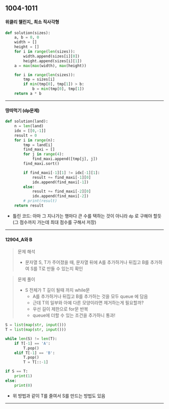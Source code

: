 ## 1004-1011

#### 위클리 챌린지_ 최소 직사각형

```python
def solution(sizes):
    a, b = 0, 0
    width = []
    height = []
    for i in range(len(sizes)):
        width.append(sizes[i][0])
        height.append(sizes[i][1])
    a = max(max(width), max(height))

    for i in range(len(sizes)):
        tmp = sizes[i]
        if min(tmp[0], tmp[1]) > b:
            b = min(tmp[0], tmp[1])
    return a * b
```

<hr>

#### 땅따먹기 (dp문제)

```python
def solution(land):
    n = len(land)
    idx = [[0,-1]]
    result = 0
    for i in range(n):
        tmp = land[i]
        find_maxi = []
        for j in range(4):
            find_maxi.append([tmp[j], j])
        find_maxi.sort()

        if find_maxi[-1][1] != idx[-1][1]:
            result += find_maxi[-1][0]
            idx.append(find_maxi[-1])
        else:
            result += find_maxi[-2][0]
            idx.append(find_maxi[-2])
        # print(result)
    return result
```

- 틀린 코드: 아마 그 지나가는 행마다 큰 수를 택하는 것이 아니라 `dp` 로 구해야 할듯 (그 점수까지 가는데 최대 점수를 구해서 저장)

<hr>

#### 12904_A와 B

> 문제 해석 
>
> - 문자열 S, T가 주어졌을 때, 문자열 뒤에 A를 추가하거나 뒤집고 B를 추가하여 S를 T로 만들 수 있는지 확인 

> 문제 풀이 
>
> - S 전체가 T 길이 될때 까지 while문
>   - A를 추가하거나 뒤집고 B를 추가하는 것을 모두 queue 에 담음 
>   - 근데 T의 일부와 아예 다른 모양이라면 제거하는게 필요할까?
>   - 우선 길이 제한으로 for문 반복 
>   - queue에  더할 수 있는 조건을 추가하니 통과! 

```python
S = list(map(str, input()))
T = list(map(str, input()))

while len(S) != len(T):
    if T[-1] == 'A':
        T.pop()
    elif T[-1] == 'B':
        T.pop()
        T = T[::-1]

if S == T:
    print(1)
else:
    print(0)
```

- 위 방법과 같이 T를 줄여서 S를 만드는 방법도 있음 

<hr>









